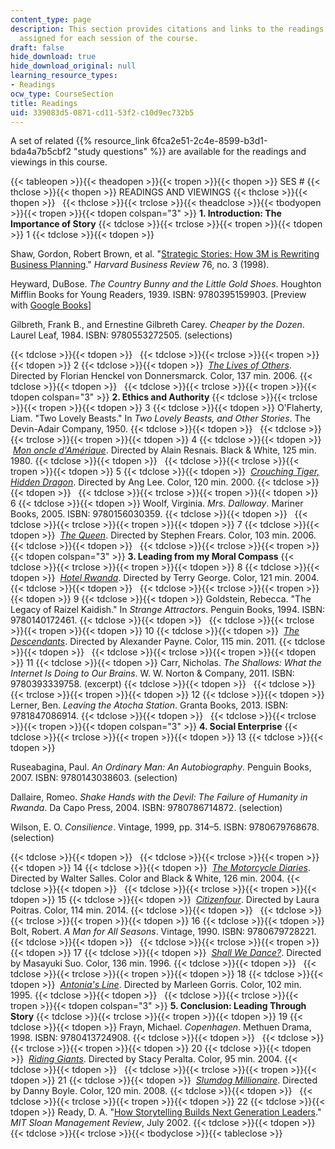 ```yaml
---
content_type: page
description: This section provides citations and links to the readings and viewings
  assigned for each session of the course.
draft: false
hide_download: true
hide_download_original: null
learning_resource_types:
- Readings
ocw_type: CourseSection
title: Readings
uid: 339083d5-0871-cd11-53f2-c10d9ec732b5
---
```

A set of related {{% resource_link 6fca2e51-2c4e-8599-b3d1-bda4a7b5cbf2 "study questions" %}} are available for the readings and viewings in this course. 

{{< tableopen >}}{{< theadopen >}}{{< tropen >}}{{< thopen >}}
SES #
{{< thclose >}}{{< thopen >}}
READINGS AND VIEWINGS
{{< thclose >}}{{< thopen >}}
 
{{< thclose >}}{{< trclose >}}{{< theadclose >}}{{< tbodyopen >}}{{< tropen >}}{{< tdopen colspan="3" >}}
**1\. Introduction: The Importance of Story**
{{< tdclose >}}{{< trclose >}}{{< tropen >}}{{< tdopen >}}
1
{{< tdclose >}}{{< tdopen >}}

Shaw, Gordon, Robert Brown, et al. "[Strategic Stories: How 3M is Rewriting Business Planning](https://hbr.org/1998/05/strategic-stories-how-3m-is-rewriting-business-planning)." *Harvard Business Review* 76, no. 3 (1998).

Heyward, DuBose. *The Country Bunny and the Little Gold Shoes*. Houghton Mifflin Books for Young Readers, 1939. ISBN: 9780395159903. \[Preview with [Google Books](http://books.google.com/books?id=aIc5oGa4ClQC&pg=PAfrontcover)\]

Gilbreth, Frank B., and Ernestine Gilbreth Carey. *Cheaper by the Dozen*. Laurel Leaf, 1984. ISBN: 9780553272505. (selections)

{{< tdclose >}}{{< tdopen >}}
 
{{< tdclose >}}{{< trclose >}}{{< tropen >}}{{< tdopen >}}
2
{{< tdclose >}}{{< tdopen >}}
 [*The Lives of Others*](http://www.imdb.com/title/tt0405094/). Directed by Florian Henckel von Donnersmarck. Color, 137 min. 2006.
{{< tdclose >}}{{< tdopen >}}
 
{{< tdclose >}}{{< trclose >}}{{< tropen >}}{{< tdopen colspan="3" >}}
**2\. Ethics and Authority**
{{< tdclose >}}{{< trclose >}}{{< tropen >}}{{< tdopen >}}
3
{{< tdclose >}}{{< tdopen >}}
O'Flaherty, Liam. "Two Lovely Beasts." In *Two Lovely Beasts, and Other Stories*. The Devin-Adair Company, 1950.
{{< tdclose >}}{{< tdopen >}}
 
{{< tdclose >}}{{< trclose >}}{{< tropen >}}{{< tdopen >}}
4
{{< tdclose >}}{{< tdopen >}}
 [*Mon oncle d'Amérique*](http://www.imdb.com/title/tt0081176/). Directed by Alain Resnais. Black & White, 125 min. 1980.
{{< tdclose >}}{{< tdopen >}}
 
{{< tdclose >}}{{< trclose >}}{{< tropen >}}{{< tdopen >}}
5
{{< tdclose >}}{{< tdopen >}}
 [*Crouching Tiger, Hidden Dragon*](http://www.imdb.com/title/tt0190332/). Directed by Ang Lee. Color, 120 min. 2000.
{{< tdclose >}}{{< tdopen >}}
 
{{< tdclose >}}{{< trclose >}}{{< tropen >}}{{< tdopen >}}
6
{{< tdclose >}}{{< tdopen >}}
Woolf, Virginia. *Mrs. Dalloway*. Mariner Books, 2005. ISBN: 9780156030359.
{{< tdclose >}}{{< tdopen >}}
 
{{< tdclose >}}{{< trclose >}}{{< tropen >}}{{< tdopen >}}
7
{{< tdclose >}}{{< tdopen >}}
 [*The Queen*](http://www.imdb.com/title/tt0436697/). Directed by Stephen Frears. Color, 103 min. 2006.
{{< tdclose >}}{{< tdopen >}}
 
{{< tdclose >}}{{< trclose >}}{{< tropen >}}{{< tdopen colspan="3" >}}
**3\. Leading from my Moral Compass**
{{< tdclose >}}{{< trclose >}}{{< tropen >}}{{< tdopen >}}
8
{{< tdclose >}}{{< tdopen >}}
 [*Hotel Rwanda*](http://www.imdb.com/title/tt0395169/). Directed by Terry George. Color, 121 min. 2004.
{{< tdclose >}}{{< tdopen >}}
 
{{< tdclose >}}{{< trclose >}}{{< tropen >}}{{< tdopen >}}
9
{{< tdclose >}}{{< tdopen >}}
Goldstein, Rebecca. "The Legacy of Raizel Kaidish." In *Strange Attractors*. Penguin Books, 1994. ISBN: 9780140172461.
{{< tdclose >}}{{< tdopen >}}
 
{{< tdclose >}}{{< trclose >}}{{< tropen >}}{{< tdopen >}}
10
{{< tdclose >}}{{< tdopen >}}
 [*The Descendants*](http://www.imdb.com/title/tt1033575/?ref_=fn_al_tt_1). Directed by Alexander Payne. Color, 115 min. 2011.
{{< tdclose >}}{{< tdopen >}}
 
{{< tdclose >}}{{< trclose >}}{{< tropen >}}{{< tdopen >}}
11
{{< tdclose >}}{{< tdopen >}}
Carr, Nicholas. *The Shallows: What the Internet Is Doing to Our Brains*. W. W. Norton & Company, 2011. ISBN: 9780393339758. (excerpt)
{{< tdclose >}}{{< tdopen >}}
 
{{< tdclose >}}{{< trclose >}}{{< tropen >}}{{< tdopen >}}
12
{{< tdclose >}}{{< tdopen >}}
Lerner, Ben. *Leaving the Atocha Station*. Granta Books, 2013. ISBN: 9781847086914.
{{< tdclose >}}{{< tdopen >}}
 
{{< tdclose >}}{{< trclose >}}{{< tropen >}}{{< tdopen colspan="3" >}}
**4\. Social Enterprise**
{{< tdclose >}}{{< trclose >}}{{< tropen >}}{{< tdopen >}}
13
{{< tdclose >}}{{< tdopen >}}

Ruseabagina, Paul. *An Ordinary Man: An Autobiography*. Penguin Books, 2007. ISBN: 9780143038603. (selection)

Dallaire, Romeo. *Shake Hands with the Devil: The Failure of Humanity in Rwanda*. Da Capo Press, 2004. ISBN: 9780786714872. (selection)

Wilson, E. O. *Consilience*. Vintage, 1999, pp. 314–5. ISBN: 9780679768678. (selection)

{{< tdclose >}}{{< tdopen >}}
 
{{< tdclose >}}{{< trclose >}}{{< tropen >}}{{< tdopen >}}
14
{{< tdclose >}}{{< tdopen >}}
 [*The Motorcycle Diaries*](http://www.imdb.com/title/tt0318462/). Directed by Walter Salles. Color and Black & White, 126 min. 2004.
{{< tdclose >}}{{< tdopen >}}
 
{{< tdclose >}}{{< trclose >}}{{< tropen >}}{{< tdopen >}}
15
{{< tdclose >}}{{< tdopen >}}
 [*Citizenfour*](http://www.imdb.com/title/tt4044364/?ref_=fn_al_tt_1). Directed by Laura Poitras. Color, 114 min. 2014.
{{< tdclose >}}{{< tdopen >}}
 
{{< tdclose >}}{{< trclose >}}{{< tropen >}}{{< tdopen >}}
16
{{< tdclose >}}{{< tdopen >}}
Bolt, Robert. *A Man for All Seasons*. Vintage, 1990. ISBN: 9780679728221.
{{< tdclose >}}{{< tdopen >}}
 
{{< tdclose >}}{{< trclose >}}{{< tropen >}}{{< tdopen >}}
17
{{< tdclose >}}{{< tdopen >}}
 [*Shall We Dance?*](http://www.imdb.com/title/tt0117615/). Directed by Masayuki Suo. Color, 136 min. 1996.
{{< tdclose >}}{{< tdopen >}}
 
{{< tdclose >}}{{< trclose >}}{{< tropen >}}{{< tdopen >}}
18
{{< tdclose >}}{{< tdopen >}}
 [*Antonia's Line*](http://www.imdb.com/title/tt0112379/). Directed by Marleen Gorris. Color, 102 min. 1995.
{{< tdclose >}}{{< tdopen >}}
 
{{< tdclose >}}{{< trclose >}}{{< tropen >}}{{< tdopen colspan="3" >}}
**5\. Conclusion: Leading Through Story**
{{< tdclose >}}{{< trclose >}}{{< tropen >}}{{< tdopen >}}
19
{{< tdclose >}}{{< tdopen >}}
Frayn, Michael. *Copenhagen*. Methuen Drama, 1998. ISBN: 9780413724908.
{{< tdclose >}}{{< tdopen >}}
 
{{< tdclose >}}{{< trclose >}}{{< tropen >}}{{< tdopen >}}
20
{{< tdclose >}}{{< tdopen >}}
 [*Riding Giants*](http://www.imdb.com/title/tt0389326/). Directed by Stacy Peralta. Color, 95 min. 2004.
{{< tdclose >}}{{< tdopen >}}
 
{{< tdclose >}}{{< trclose >}}{{< tropen >}}{{< tdopen >}}
21
{{< tdclose >}}{{< tdopen >}}
 [*Slumdog Millionaire*](http://www.imdb.com/title/tt1010048/). Directed by Danny Boyle. Color, 120 min. 2008.
{{< tdclose >}}{{< tdopen >}}
 
{{< tdclose >}}{{< trclose >}}{{< tropen >}}{{< tdopen >}}
22
{{< tdclose >}}{{< tdopen >}}
Ready, D. A. "[How Storytelling Builds Next Generation Leaders](http://sloanreview.mit.edu/article/how-storytelling-builds-nextgeneration-leaders/)." *MIT Sloan Management Review*, July 2002.
{{< tdclose >}}{{< tdopen >}}
 
{{< tdclose >}}{{< trclose >}}{{< tbodyclose >}}{{< tableclose >}}